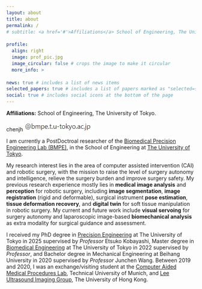 ```yaml
---
layout: about
title: about
permalink: /
# subtitle: <a href='#'>Affiliations</a> School of Engineering, The University of Tokyo.

profile:
  align: right
  image: prof_pic.jpg
  image_circular: false # crops the image to make it circular
  more_info: >

news: true # includes a list of news items
selected_papers: true # includes a list of papers marked as "selected={true}"
social: true # includes social icons at the bottom of the page
---
```


**Affiliations:** School of Engineering, The University of Tokyo.

chenjh![](../assets/img/email.jpg)

I am currently a PostDoctroal researcher of the [Biomedical Precision Engineering Lab (BMPE)](https://www.bmpe.t.u-tokyo.ac.jp/index.html), in the School of Engineering at [The University of Tokyo](https://www.u-tokyo.ac.jp/en/).

My research interest lies in the area of computer assisted intervention (CAI) and robotic surgery, with the mission to raise the level of surgery autonomy and intelligence, relieve the surgery burden and improve surgery safety. My previous research experience mostly lies in **medical image analysis** and **perception** for robotic surgery, including **image segmentation**, **image registration** (rigid and deformable), surgical instrument **pose estimation**, **tissue deformation recovery**, and **digital twin** for soft tissue manipulation in robotic surgery. My current and future work include **visual servoing** for surgery autonomy and laparoscopic image-based **biomechanical analysis** as extra modality for surgical guidance and assessment.

I received my PhD degree in [Precision Engineering](https://www.pe.t.u-tokyo.ac.jp/en/index.html) at The University of Tokyo in 2025 supervised by *Professor* Etsuko Kobayashi, Master degree in [Biomedical Engineering](https://bioeng.t.u-tokyo.ac.jp/en/) at The University of Tokyo in 2022 supervised by *Professor*, and Bachelor degree in Mechanical Engineering at Beihang University in 2020 supervised by *Professor* Junchen Wang. Between 2019 and 2020, I was an exchange/visiting student at the [Computer Aided Medical Procedures Lab](https://campar.in.tum.de/WebHome), Technical University of Munich, and [Lee Ultrasound Imaging Group](https://www.eee.hku.hk/~wnlee/), The University of Hong Kong.
